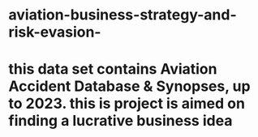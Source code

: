 # aviation-business-strategy-and-risk-evasion-
# this data set contains Aviation Accident Database &amp; Synopses, up to 2023. this is project is aimed on finding a lucrative business idea
